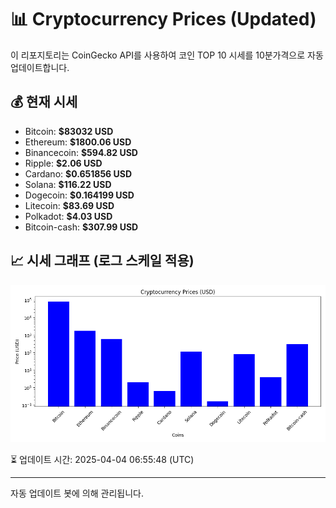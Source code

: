 
# 📊 Cryptocurrency Prices (Updated)

이 리포지토리는 CoinGecko API를 사용하여 코인 TOP 10 시세를 10분가격으로 자동 업데이트합니다.

## 💰 현재 시세
- Bitcoin: **$83032 USD**
- Ethereum: **$1800.06 USD**
- Binancecoin: **$594.82 USD**
- Ripple: **$2.06 USD**
- Cardano: **$0.651856 USD**
- Solana: **$116.22 USD**
- Dogecoin: **$0.164199 USD**
- Litecoin: **$83.69 USD**
- Polkadot: **$4.03 USD**
- Bitcoin-cash: **$307.99 USD**

## 📈 시세 그래프 (로그 스케일 적용)
![Crypto Prices](crypto_prices.png)

⏳ 업데이트 시간: 2025-04-04 06:55:48 (UTC)

---
자동 업데이트 봇에 의해 관리됩니다.
